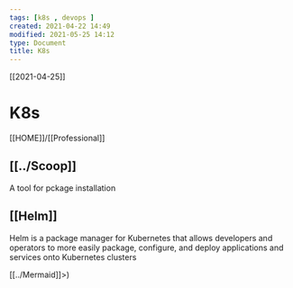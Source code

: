 ```yaml
---
tags: [k8s , devops ]  
created: 2021-04-22 14:49
modified: 2021-05-25 14:12
type: Document
title: K8s
---
```

 [[2021-04-25]]
# K8s
[[HOME]]/[[Professional]]  


## [[../Scoop]]
A tool for pckage installation

## [[Helm]]
Helm is a package manager for Kubernetes that allows developers
and operators to more easily package, configure, and deploy
applications and services onto Kubernetes clusters

[[../Mermaid]]>)